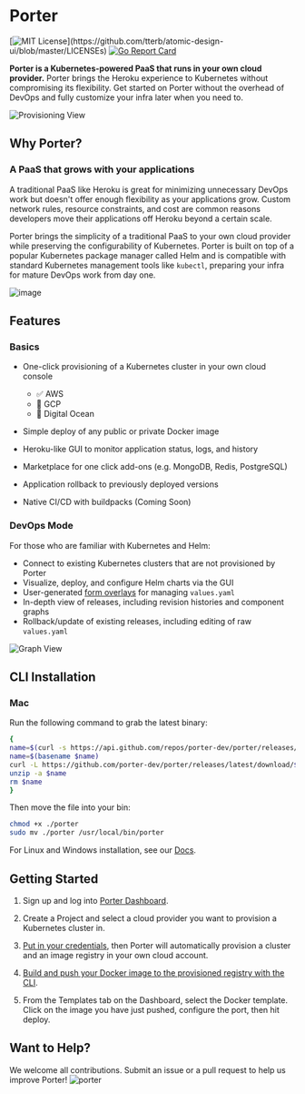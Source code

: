 # Porter 
[![MIT License](https://img.shields.io/apm/l/atomic-design-ui.svg?)](https://github.com/tterb/atomic-design-ui/blob/master/LICENSEs) [![Go Report Card](https://goreportcard.com/badge/gojp/goreportcard)](https://goreportcard.com/report/github.com/porter-dev/porter)

**Porter is a Kubernetes-powered PaaS that runs in your own cloud provider.** Porter brings the Heroku experience to Kubernetes without compromising its flexibility. Get started on Porter without the overhead of DevOps and fully customize your infra later when you need to.

![Provisioning View](https://user-images.githubusercontent.com/22849518/104234811-fe2dcb00-5421-11eb-9ce3-c0ebefc37476.png)


## Why Porter?
### A PaaS that grows with your applications

A traditional PaaS like Heroku is great for minimizing unnecessary DevOps work but doesn't offer enough flexibility as your applications grow. Custom network rules, resource constraints, and cost are common reasons developers move their applications off Heroku beyond a certain scale. 

Porter brings the simplicity of a traditional PaaS to your own cloud provider while preserving the configurability of Kubernetes. Porter is built on top of a popular Kubernetes package manager called Helm and is compatible with standard Kubernetes management tools like `kubectl`, preparing your infra for mature DevOps work from day one.

![image](https://user-images.githubusercontent.com/65516095/103713478-71e75800-4f8a-11eb-915f-adee9d4f5bf7.png)

## Features
### Basics
- One-click provisioning of a Kubernetes cluster in your own cloud console
  - ✅ AWS
  - 🚧 GCP
  - 🚧 Digital Ocean
  
- Simple deploy of any public or private Docker image

- Heroku-like GUI to monitor application status, logs, and history
- Marketplace for one click add-ons (e.g. MongoDB, Redis, PostgreSQL)
- Application rollback to previously deployed versions
- Native CI/CD with buildpacks (Coming Soon)

### DevOps Mode
For those who are familiar with Kubernetes and Helm:

- Connect to existing Kubernetes clusters that are not provisioned by Porter
- Visualize, deploy, and configure Helm charts via the GUI
- User-generated [form overlays](https://docs.getporter.dev/docs/porter-templates) for managing `values.yaml`
- In-depth view of releases, including revision histories and component graphs
- Rollback/update of existing releases, including editing of raw `values.yaml`

![Graph View](https://user-images.githubusercontent.com/22849518/101073320-43322800-356d-11eb-9b69-a68bd951992e.png)

## CLI Installation
### Mac 
Run the following command to grab the latest binary:

```sh
{
name=$(curl -s https://api.github.com/repos/porter-dev/porter/releases/latest | grep "browser_download_url.*/porter_.*_Darwin_x86_64\.zip" | cut -d ":" -f 2,3 | tr -d \")
name=$(basename $name)
curl -L https://github.com/porter-dev/porter/releases/latest/download/$name --output $name
unzip -a $name
rm $name
}
```

Then move the file into your bin:

```sh
chmod +x ./porter
sudo mv ./porter /usr/local/bin/porter
```

For Linux and Windows installation, see our [Docs](https://docs.getporter.dev/docs/cli-documentation#linux). 

## Getting Started
1. Sign up and log into [Porter Dashboard](https://dashboard.getporter.dev).

2. Create a Project and select a cloud provider you want to provision a Kubernetes cluster in.

3. [Put in your credentials](https://docs.getporter.dev/docs/getting-started-with-porter-on-aws), then Porter will automatically provision a cluster and an image registry in your own cloud account.

4. [Build and push your Docker image to the provisioned registry with the CLI](https://docs.getporter.dev/docs/cli-documentation#porter-docker-configure).

5. From the Templates tab on the Dashboard, select the Docker template. Click on the image you have just pushed, configure the port, then hit deploy.

## Want to Help?
We welcome all contributions. Submit an issue or a pull request to help us improve Porter!
![porter](https://user-images.githubusercontent.com/65516095/103712859-def9ee00-4f88-11eb-804c-4b775d697ec4.jpeg)
